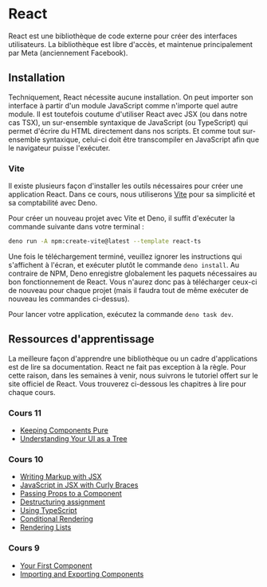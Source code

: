 # React

React est une bibliothèque de code externe pour créer des interfaces
utilisateurs. La bibliothèque est libre d'accès, et maintenue
principalement par Meta (anciennement Facebook).

## Installation

Techniquement, React nécessite aucune installation. On peut importer son
interface à partir d'un module JavaScript comme n'importe quel autre
module. Il est toutefois coutume d'utiliser React avec JSX (ou dans
notre cas TSX), un sur-ensemble syntaxique de JavaScript (ou TypeScript)
qui permet d'écrire du HTML directement dans nos scripts. Et comme tout
sur-ensemble syntaxique, celui-ci doit être transcompiler en JavaScript
afin que le navigateur puisse l'exécuter.

### Vite

Il existe plusieurs façon d'installer les outils nécessaires pour créer
une application React. Dans ce cours, nous utiliserons [Vite][] pour sa
simplicité et sa comptabilité avec Deno.

[Vite]: https://vite.dev

Pour créer un nouveau projet avec Vite et Deno, il suffit d'exécuter la
commande suivante dans votre terminal :

```sh
deno run -A npm:create-vite@latest --template react-ts
```

Une fois le téléchargement terminé, veuillez ignorer les instructions
qui s'affichent à l'écran, et exécuter plutôt le commande `deno
install`. Au contraire de NPM, Deno enregistre globalement les paquets
nécessaires au bon fonctionnement de React. Vous n'aurez donc pas à
télécharger ceux-ci de nouveau pour chaque projet (mais il faudra tout
de même exécuter de nouveau les commandes ci-dessus).

Pour lancer votre application, exécutez la commande `deno task dev`.

## Ressources d'apprentissage

La meilleure façon d'apprendre une bibliothèque ou un cadre
d'applications est de lire sa documentation. React ne fait pas exception
à la règle. Pour cette raison, dans les semaines à venir, nous suivrons
le tutoriel offert sur le site officiel de React. Vous trouverez
ci-dessous les chapitres à lire pour chaque cours.

### Cours 11

-   [Keeping Components Pure](https://react.dev/learn/keeping-components-pure)
-   [Understanding Your UI as a Tree](https://react.dev/learn/understanding-your-ui-as-a-tree)

### Cours 10

-   [Writing Markup with JSX](https://react.dev/learn/writing-markup-with-jsx)
-   [JavaScript in JSX with Curly Braces](https://react.dev/learn/javascript-in-jsx-with-curly-braces)
-   [Passing Props to a Component](https://react.dev/learn/passing-props-to-a-component)
-   [Destructuring assignment](https://developer.mozilla.org/en-US/docs/Web/JavaScript/Reference/Operators/Destructuring_assignment)
-   [Using TypeScript](https://react.dev/learn/typescript)
-   [Conditional Rendering](https://react.dev/learn/conditional-rendering)
-   [Rendering Lists](https://react.dev/learn/rendering-lists)

### Cours 9

-   [Your First Component](https://react.dev/learn/your-first-component)
-   [Importing and Exporting Components](https://react.dev/learn/importing-and-exporting-components)

